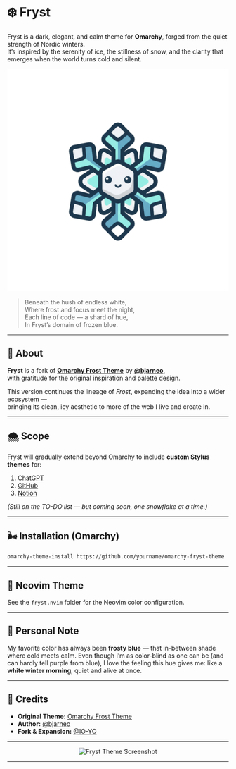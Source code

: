 # ❄️ Fryst

Fryst is a dark, elegant, and calm theme for **Omarchy**, forged from the quiet strength of Nordic winters.  
It’s inspired by the serenity of ice, the stillness of snow, and the clarity that emerges when the world turns cold and silent.

<p align="center">
  <img src="logo.png" alt="Fryst Logo">
</p>

> Beneath the hush of endless white,  
> Where frost and focus meet the night,  
> Each line of code — a shard of hue,  
> In Fryst’s domain of frozen blue.  

---

## 🧊 About

**Fryst** is a fork of [**Omarchy Frost Theme**](https://github.com/bjarneo/omarchy-frost-theme) by [**@bjarneo**](https://github.com/bjarneo),  
with gratitude for the original inspiration and palette design.  

This version continues the lineage of *Frost*, expanding the idea into a wider ecosystem —  
bringing its clean, icy aesthetic to more of the web I live and create in.

---

## 🌨️ Scope

Fryst will gradually extend beyond Omarchy to include **custom Stylus themes** for:

1. [ChatGPT](https://chat.openai.com)  
2. [GitHub](https://github.com)  
3. [Notion](https://notion.so)

*(Still on the TO-DO list — but coming soon, one snowflake at a time.)*

---

## 🌬️ Installation (Omarchy)

```bash
omarchy-theme-install https://github.com/yourname/omarchy-fryst-theme
````

---

## 🧠 Neovim Theme

See the `fryst.nvim` folder for the Neovim color configuration.

---

## 🩵 Personal Note

My favorite color has always been **frosty blue** — that in-between shade where cold meets calm.
Even though I’m as color-blind as one can be (and can hardly tell purple from blue),
I love the feeling this hue gives me: like a **white winter morning**, quiet and alive at once.

---

## 🌌 Credits

* **Original Theme:** [Omarchy Frost Theme](https://github.com/bjarneo/omarchy-frost-theme)
* **Author:** [@bjarneo](https://github.com/bjarneo)
* **Fork & Expansion:** [@IO-YO](https://github.com/IO-YO)

---

<p align="center">
  <img src="theme.png" alt="Fryst Theme Screenshot">
</p>

---
